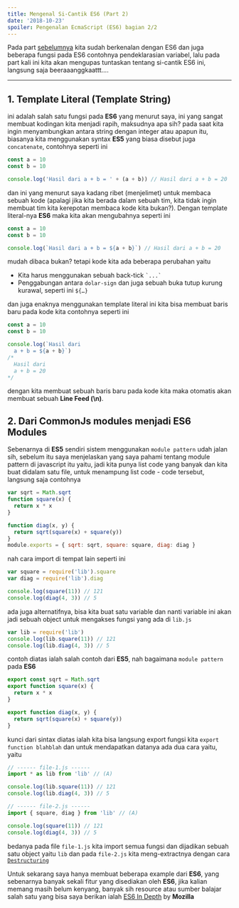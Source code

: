 ```yaml
---
title: Mengenal Si-Cantik ES6 (Part 2)
date: '2018-10-23'
spoiler: Pengenalan EcmaScript (ES6) bagian 2/2
---
```


Pada part [sebelumnya](/blog/mengenal-si-cantik-es6-part-1) kita sudah berkenalan dengan ES6 dan juga beberapa fungsi pada ES6 contohnya pendeklarasian variabel, lalu pada part kali ini kita akan mengupas tuntaskan tentang si-cantik ES6 ini, langsung saja beeraaanggkaattt….

---

## 1. Template Literal (Template String)

ini adalah salah satu fungsi pada **ES6** yang menurut saya, ini yang sangat membuat kodingan kita menjadi rapih, maksudnya apa sih? pada saat kita ingin menyambungkan antara string dengan integer atau apapun itu, biasanya kita menggunakan syntax **ES5** yang biasa disebut juga `concatenate`, contohnya seperti ini

```jsx
const a = 10
const b = 10

console.log('Hasil dari a + b = ' + (a + b)) // Hasil dari a + b = 20
```

dan ini yang menurut saya kadang ribet (menjelimet) untuk membaca sebuah kode (apalagi jika kita berada dalam sebuah tim, kita tidak ingin membuat tim kita kerepotan membaca kode kita bukan?). Dengan template literal-nya **ES6** maka kita akan mengubahnya seperti ini

```jsx
const a = 10
const b = 10

console.log(`Hasil dari a + b = ${a + b}`) // Hasil dari a + b = 20
```

mudah dibaca bukan? tetapi kode kita ada beberapa perubahan yaitu

- Kita harus menggunakan sebuah back-tick `` `...` ``
- Penggabungan antara `dolar-sign` dan juga sebuah buka tutup kurung kurawal, seperti ini `${…}`

dan juga enaknya menggunakan template literal ini kita bisa membuat baris baru pada kode kita contohnya seperti ini

```jsx
const a = 10
const b = 10

console.log(`Hasil dari
  a + b = ${a + b}`)
/*
  Hasil dari
  a + b = 20
*/
```

dengan kita membuat sebuah baris baru pada kode kita maka otomatis akan membuat sebuah **Line Feed (\n)**.

## 2. Dari CommonJs modules menjadi ES6 Modules

Sebenarnya di **ES5** sendiri sistem menggunakan `module pattern` udah jalan sih, sebelum itu saya menjelaskan yang saya pahami tentang module pattern di javascript itu yaitu, jadi kita punya list code yang banyak dan kita buat didalam satu file, untuk menampung list code - code tersebut, langsung saja contohnya

```jsx
var sqrt = Math.sqrt
function square(x) {
  return x * x
}

function diag(x, y) {
  return sqrt(square(x) + square(y))
}
module.exports = { sqrt: sqrt, square: square, diag: diag }
```

nah cara import di tempat lain seperti ini

```jsx
var square = require('lib').square
var diag = require('lib').diag

console.log(square(11)) // 121
console.log(diag(4, 3)) // 5
```

ada juga alternatifnya, bisa kita buat satu variable dan nanti variable ini akan jadi sebuah object untuk mengakses fungsi yang ada di `lib.js`

```jsx
var lib = require('lib')
console.log(lib.square(11)) // 121
console.log(lib.diag(4, 3)) // 5
```

contoh diatas ialah salah contoh dari **ES5**, nah bagaimana `module pattern` pada **ES6**

```jsx
export const sqrt = Math.sqrt
export function square(x) {
  return x * x
}

export function diag(x, y) {
  return sqrt(square(x) + square(y))
}
```

kunci dari sintax diatas ialah kita bisa langsung export fungsi kita `export function blahblah` dan untuk mendapatkan datanya ada dua cara yaitu, yaitu

```jsx
// ------ file-1.js ------
import * as lib from 'lib' // (A)

console.log(lib.square(11)) // 121
console.log(lib.diag(4, 3)) // 5

// ------ file-2.js ------
import { square, diag } from 'lib' // (A)

console.log(square(11)) // 121
console.log(diag(4, 3)) // 5
```

bedanya pada file `file-1.js` kita import semua fungsi dan dijadikan sebuah satu object yaitu `lib` dan pada `file-2.js` kita meng-extractnya dengan cara [`Destructuring`](https://hacks.mozilla.org/2015/05/es6-in-depth-destructuring/)

Untuk sekarang saya hanya membuat beberapa example dari **ES6**, yang sebenarnya banyak sekali fitur yang disediakan oleh **ES6**, jika kalian memang masih belum kenyang, banyak sih resource atau sumber balajar salah satu yang bisa saya berikan ialah [ES6 In Depth](https://hacks.mozilla.org/category/es6-in-depth/) by **Mozilla**
